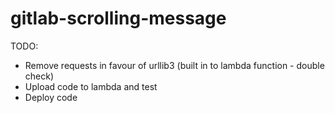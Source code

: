 # gitlab-scrolling-message

TODO:
- Remove requests in favour of urllib3 (built in to lambda function - double check)
- Upload code to lambda and test
- Deploy code